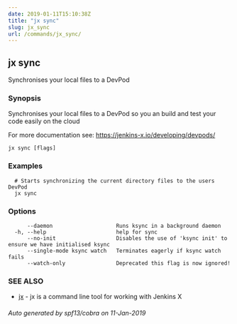 ```yaml
---
date: 2019-01-11T15:10:38Z
title: "jx sync"
slug: jx_sync
url: /commands/jx_sync/
---
```

## jx sync

Synchronises your local files to a DevPod

### Synopsis

Synchronises your local files to a DevPod so you an build and test your code easily on the cloud 

For more documentation see: https://jenkins-x.io/developing/devpods/

```
jx sync [flags]
```

### Examples

```
  # Starts synchronizing the current directory files to the users DevPod
  jx sync
```

### Options

```
      --daemon                    Runs ksync in a background daemon
  -h, --help                      help for sync
      --no-init                   Disables the use of 'ksync init' to ensure we have initialised ksync
      --single-mode ksync watch   Terminates eagerly if ksync watch fails
      --watch-only                Deprecated this flag is now ignored!
```

### SEE ALSO

* [jx](/commands/jx/)	 - jx is a command line tool for working with Jenkins X

###### Auto generated by spf13/cobra on 11-Jan-2019
